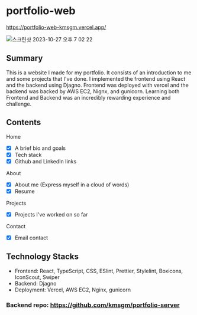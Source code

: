 # portfolio-web
https://portfolio-web-kmsgm.vercel.app/

![스크린샷 2023-10-27 오후 7 02 22](https://github.com/kmsgm/portfolio-web/assets/49176503/64a6fda9-6cee-4f5c-915f-30015163580c)



## Summary

This is a website I made for my portfolio. It consists of an introduction to me and some projects that I've done. I implemented the frontend using React and the backend using Djagno. Frontend was deployed with vercel and the backend was backed by AWS EC2, Nignx, and gunicorn. Learning both Frontend and Backend was an incredibly rewarding experience and challenge.

## Contents
Home

- [x]  A brief bio and goals
- [x]  Tech stack
- [x]  Github and LinkedIn links

About

- [x]  About me (Express myself in a cloud of words)
- [x]  Resume

Projects

- [x]  Projects I've worked on so far

Contact

- [x]  Email contact

## Technology Stacks

- Frontend: React, TypeScript, CSS, ESlint, Prettier, Stylelint, Boxicons, IconScout, Swiper
- Backend: Djagno
- Deployment: Vercel, AWS EC2, Nginx, gunicorn

### Backend repo: https://github.com/kmsgm/portfolio-server
